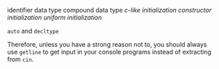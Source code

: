 identifier
data type
compound data type
_c-like initialization_
_constructor initialization_
_uniform initialization_

`auto` and `decltype`

Therefore, unless you have a strong reason not to, you should always use `getline` to get input in your console programs instead of extracting from `cin`.
